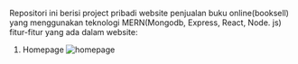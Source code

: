 Repositori ini berisi project pribadi website penjualan buku online(booksell) yang menggunakan teknologi MERN(Mongodb, Express, React, Node. js) 
fitur-fitur yang ada dalam website:
1. Homepage
![homepage](https://github.com/afifallimaruf/book-sell/assets/79355002/e2f9f698-893f-40ad-9b0b-21e280073826=100x100)
